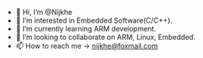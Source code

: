- 👋 Hi, I’m @Nijkhe
- 👀 I’m interested in Embedded Software(C/C++).
- 🌱 I’m currently learning ARM development.
- 💞️ I’m looking to collaborate on ARM, Linux, Embedded.
- 📫 How to reach me -> nijkhe@foxmail.com

<!---
Nijkhe/Nijkhe is a ✨ special ✨ repository because its `README.md` (this file) appears on your GitHub profile.
You can click the Preview link to take a look at your changes.
--->

